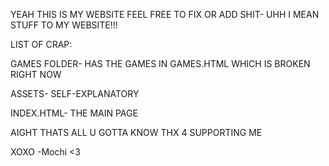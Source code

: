 YEAH THIS IS MY WEBSITE
FEEL FREE TO FIX OR ADD SHIT- UHH I MEAN STUFF TO MY WEBSITE!!!

LIST OF CRAP:
  
  GAMES FOLDER- HAS THE GAMES IN GAMES.HTML WHICH IS BROKEN RIGHT NOW
  
  ASSETS- SELF-EXPLANATORY
  
  INDEX.HTML- THE MAIN PAGE

AIGHT THATS ALL U GOTTA KNOW THX 4 SUPPORTING ME

XOXO
-Mochi <3
